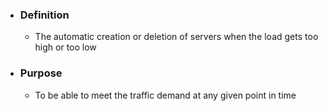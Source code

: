 - ### Definition
	- The automatic creation or deletion of servers when the load gets too high or too low

- ### Purpose
	- To be able to meet the traffic demand at any given point in time

